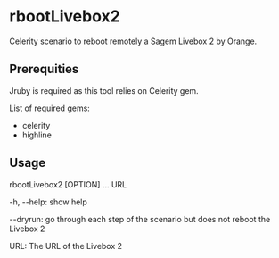 rbootLivebox2
=============

Celerity scenario to reboot remotely a Sagem Livebox 2 by Orange.

Prerequities
------------

Jruby is required as this tool relies on Celerity gem.

List of required gems:

* celerity
* highline

Usage
-----

  rbootLivebox2 [OPTION] ... URL
 
  -h, --help:
     show help
 
  --dryrun:
     go through each step of the scenario but does not reboot the Livebox 2
 
  URL: The URL of the Livebox 2
